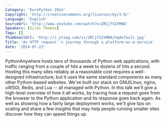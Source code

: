 ```yaml
---
Category: 'EuroPython 2014'
Copyright: 'http://creativecommons.org/licenses/by/3.0/'
Language: 'English'
SourceUrl: 'http://www.youtube.com/watch?v=ZRCjfSIVMNA'
Speakers: [Giles Thomas]
Tags: []
ThumbnailUrl: 'http://i.ytimg.com/vi/ZRCjfSIVMNA/hqdefault.jpg'
Title: 'An HTTP request''s journey through a platform-as-a-service'
date: '2014-07-23'
---
```

PythonAnywhere hosts tens of thousands of Python web applications, with traffic ranging from a couple of hits a week to dozens of hits a second.  Hosting this many sites reliably at a reasonable cost requires a well-designed infrastructure, but it uses the same standard components as many other Python-based websites.  We've built our stack on GNU/Linux, nginx, uWSGI, Redis, and Lua -- all managed with Python.  In this talk we'll give a high-level overview of how it all works, by tracing how a request goes from the browser to the Python application and its response goes back again.  As well as showing how a fairly large deployment works, we'll give tips on scaling and share a few insights that may help people running smaller sites discover how they can speed things up.
